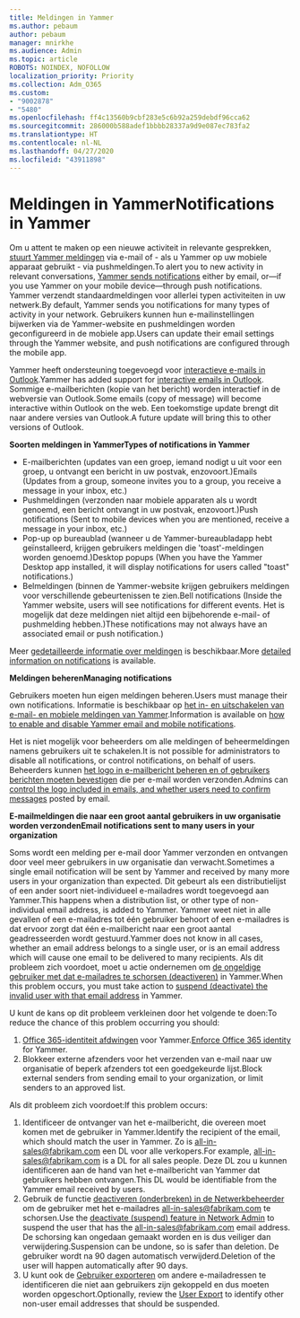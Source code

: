 ```yaml
---
title: Meldingen in Yammer
ms.author: pebaum
author: pebaum
manager: mnirkhe
ms.audience: Admin
ms.topic: article
ROBOTS: NOINDEX, NOFOLLOW
localization_priority: Priority
ms.collection: Adm_O365
ms.custom:
- "9002878"
- "5480"
ms.openlocfilehash: ff4c13560b9cbf283e5c6b92a259debdf96cca62
ms.sourcegitcommit: 286000b588adef1bbbb28337a9d9e087ec783fa2
ms.translationtype: HT
ms.contentlocale: nl-NL
ms.lasthandoff: 04/27/2020
ms.locfileid: "43911898"
---
```

# <a name="notifications-in-yammer"></a><span data-ttu-id="1f6ee-102">Meldingen in Yammer</span><span class="sxs-lookup"><span data-stu-id="1f6ee-102">Notifications in Yammer</span></span>

<span data-ttu-id="1f6ee-103">Om u attent te maken op een nieuwe activiteit in relevante gesprekken, [stuurt Yammer meldingen](https://support.microsoft.com/en-gb/office/enable-or-disable-yammer-email-and-phone-notifications-93e530e0-189f-4768-8f28-7683d48cc996) via e-mail of - als u Yammer op uw mobiele apparaat gebruikt - via pushmeldingen.</span><span class="sxs-lookup"><span data-stu-id="1f6ee-103">To alert you to new activity in relevant conversations, [Yammer sends notifications](https://support.microsoft.com/en-gb/office/enable-or-disable-yammer-email-and-phone-notifications-93e530e0-189f-4768-8f28-7683d48cc996) either by email, or—if you use Yammer on your mobile device—through push notifications.</span></span> <span data-ttu-id="1f6ee-104">Yammer verzendt standaardmeldingen voor allerlei typen activiteiten in uw netwerk.</span><span class="sxs-lookup"><span data-stu-id="1f6ee-104">By default, Yammer sends you notifications for many types of activity in your network.</span></span> <span data-ttu-id="1f6ee-105">Gebruikers kunnen hun e-mailinstellingen bijwerken via de Yammer-website en pushmeldingen worden geconfigureerd in de mobiele app.</span><span class="sxs-lookup"><span data-stu-id="1f6ee-105">Users can update their email settings through the Yammer website, and push notifications are configured through the mobile app.</span></span> 

<span data-ttu-id="1f6ee-106">Yammer heeft ondersteuning toegevoegd voor [interactieve e-mails in Outlook](https://techcommunity.microsoft.com/t5/outlook-blog/interactive-yammer-emails-in-outlook-on-the-web-are-here/ba-p/1209420).</span><span class="sxs-lookup"><span data-stu-id="1f6ee-106">Yammer has added support for [interactive emails in Outlook](https://techcommunity.microsoft.com/t5/outlook-blog/interactive-yammer-emails-in-outlook-on-the-web-are-here/ba-p/1209420).</span></span> <span data-ttu-id="1f6ee-107">Sommige e-mailberichten (kopie van het bericht) worden interactief in de webversie van Outlook.</span><span class="sxs-lookup"><span data-stu-id="1f6ee-107">Some emails (copy of message) will become interactive within Outlook on the web.</span></span> <span data-ttu-id="1f6ee-108">Een toekomstige update brengt dit naar andere versies van Outlook.</span><span class="sxs-lookup"><span data-stu-id="1f6ee-108">A future update will bring this to other versions of Outlook.</span></span>

<span data-ttu-id="1f6ee-109">**Soorten meldingen in Yammer**</span><span class="sxs-lookup"><span data-stu-id="1f6ee-109">**Types of notifications in Yammer**</span></span>

- <span data-ttu-id="1f6ee-110">E-mailberichten (updates van een groep, iemand nodigt u uit voor een groep, u ontvangt een bericht in uw postvak, enzovoort.)</span><span class="sxs-lookup"><span data-stu-id="1f6ee-110">Emails (Updates from a group, someone invites you to a group, you receive a message in your inbox, etc.)</span></span>
- <span data-ttu-id="1f6ee-111">Pushmeldingen (verzonden naar mobiele apparaten als u wordt genoemd, een bericht ontvangt in uw postvak, enzovoort.)</span><span class="sxs-lookup"><span data-stu-id="1f6ee-111">Push notifications (Sent to mobile devices when you are mentioned, receive a message in your inbox, etc.)</span></span>
- <span data-ttu-id="1f6ee-112">Pop-up op bureaublad (wanneer u de Yammer-bureaubladapp hebt geïnstalleerd, krijgen gebruikers meldingen die 'toast'-meldingen worden genoemd.)</span><span class="sxs-lookup"><span data-stu-id="1f6ee-112">Desktop popups (When you have the Yammer Desktop app installed, it will display notifications for users called "toast" notifications.)</span></span>
- <span data-ttu-id="1f6ee-113">Belmeldingen (binnen de Yammer-website krijgen gebruikers meldingen voor verschillende gebeurtenissen te zien.</span><span class="sxs-lookup"><span data-stu-id="1f6ee-113">Bell notifications (Inside the Yammer website, users will see notifications for different events.</span></span> <span data-ttu-id="1f6ee-114">Het is mogelijk dat deze meldingen niet altijd een bijbehorende e-mail- of pushmelding hebben.)</span><span class="sxs-lookup"><span data-stu-id="1f6ee-114">These notifications may not always have an associated email or push notification.)</span></span>

<span data-ttu-id="1f6ee-115">Meer [gedetailleerde informatie over meldingen](https://support.microsoft.com/en-gb/office/enable-or-disable-yammer-email-and-phone-notifications-93e530e0-189f-4768-8f28-7683d48cc996) is beschikbaar.</span><span class="sxs-lookup"><span data-stu-id="1f6ee-115">More [detailed information on notifications](https://support.microsoft.com/en-gb/office/enable-or-disable-yammer-email-and-phone-notifications-93e530e0-189f-4768-8f28-7683d48cc996) is available.</span></span>

<span data-ttu-id="1f6ee-116">**Meldingen beheren**</span><span class="sxs-lookup"><span data-stu-id="1f6ee-116">**Managing notifications**</span></span>

<span data-ttu-id="1f6ee-117">Gebruikers moeten hun eigen meldingen beheren.</span><span class="sxs-lookup"><span data-stu-id="1f6ee-117">Users must manage their own notifications.</span></span> <span data-ttu-id="1f6ee-118">Informatie is beschikbaar op [het in- en uitschakelen van e-mail- en mobiele meldingen van Yammer](https://support.microsoft.com/en-gb/office/enable-or-disable-yammer-email-and-phone-notifications-93e530e0-189f-4768-8f28-7683d48cc996).</span><span class="sxs-lookup"><span data-stu-id="1f6ee-118">Information is available on [how to enable and disable Yammer email and mobile notifications](https://support.microsoft.com/en-gb/office/enable-or-disable-yammer-email-and-phone-notifications-93e530e0-189f-4768-8f28-7683d48cc996).</span></span> 

<span data-ttu-id="1f6ee-119">Het is niet mogelijk voor beheerders om alle meldingen of beheermeldingen namens gebruikers uit te schakelen.</span><span class="sxs-lookup"><span data-stu-id="1f6ee-119">It is not possible for administrators to disable all notifications, or control notifications, on behalf of users.</span></span> <span data-ttu-id="1f6ee-120">Beheerders kunnen [het logo in e-mailbericht beheren en of gebruikers berichten moeten bevestigen](https://docs.microsoft.com/yammer/configure-your-yammer-network/configure-email-and-yammer) die per e-mail worden verzonden.</span><span class="sxs-lookup"><span data-stu-id="1f6ee-120">Admins can [control the logo included in emails, and whether users need to confirm messages](https://docs.microsoft.com/yammer/configure-your-yammer-network/configure-email-and-yammer) posted by email.</span></span>

<span data-ttu-id="1f6ee-121">**E-mailmeldingen die naar een groot aantal gebruikers in uw organisatie worden verzonden**</span><span class="sxs-lookup"><span data-stu-id="1f6ee-121">**Email notifications sent to many users in your organization**</span></span>

<span data-ttu-id="1f6ee-122">Soms wordt een melding per e-mail door Yammer verzonden en ontvangen door veel meer gebruikers in uw organisatie dan verwacht.</span><span class="sxs-lookup"><span data-stu-id="1f6ee-122">Sometimes a single email notification will be sent by Yammer and received by many more users in your organization than expected.</span></span> <span data-ttu-id="1f6ee-123">Dit gebeurt als een distributielijst of een ander soort niet-individueel e-mailadres wordt toegevoegd aan Yammer.</span><span class="sxs-lookup"><span data-stu-id="1f6ee-123">This happens when a distribution list, or other type of non-individual email address, is added to Yammer.</span></span> <span data-ttu-id="1f6ee-124">Yammer weet niet in alle gevallen of een e-mailadres tot één gebruiker behoort of een e-mailadres is dat ervoor zorgt dat één e-mailbericht naar een groot aantal geadresseerden wordt gestuurd.</span><span class="sxs-lookup"><span data-stu-id="1f6ee-124">Yammer does not know in all cases, whether an email address belongs to a single user, or is an email address which will cause one email to be delivered to many recipients.</span></span> <span data-ttu-id="1f6ee-125">Als dit probleem zich voordoet, moet u actie ondernemen om [de ongeldige gebruiker met dat e-mailadres te schorsen (deactiveren)](https://docs.microsoft.com/yammer/manage-yammer-users/add-block-or-remove-users#remove-users) in Yammer.</span><span class="sxs-lookup"><span data-stu-id="1f6ee-125">When this problem occurs, you must take action to [suspend (deactivate) the invalid user with that email address](https://docs.microsoft.com/yammer/manage-yammer-users/add-block-or-remove-users#remove-users) in Yammer.</span></span> 

<span data-ttu-id="1f6ee-126">U kunt de kans op dit probleem verkleinen door het volgende te doen:</span><span class="sxs-lookup"><span data-stu-id="1f6ee-126">To reduce the chance of this problem occurring you should:</span></span>

1. <span data-ttu-id="1f6ee-127">[Office 365-identiteit afdwingen](https://docs.microsoft.com/yammer/configure-your-yammer-network/enforce-office-365-identity) voor Yammer.</span><span class="sxs-lookup"><span data-stu-id="1f6ee-127">[Enforce Office 365 identity](https://docs.microsoft.com/yammer/configure-your-yammer-network/enforce-office-365-identity) for Yammer.</span></span>
2. <span data-ttu-id="1f6ee-128">Blokkeer externe afzenders voor het verzenden van e-mail naar uw organisatie of beperk afzenders tot een goedgekeurde lijst.</span><span class="sxs-lookup"><span data-stu-id="1f6ee-128">Block external senders from sending email to your organization, or limit senders to an approved list.</span></span>

<span data-ttu-id="1f6ee-129">Als dit probleem zich voordoet:</span><span class="sxs-lookup"><span data-stu-id="1f6ee-129">If this problem occurs:</span></span>

1. <span data-ttu-id="1f6ee-130">Identificeer de ontvanger van het e-mailbericht, die overeen moet komen met de gebruiker in Yammer.</span><span class="sxs-lookup"><span data-stu-id="1f6ee-130">Identify the recipient of the email, which should match the user in Yammer.</span></span> <span data-ttu-id="1f6ee-131">Zo is all-in-sales@fabrikam.com een DL voor alle verkopers.</span><span class="sxs-lookup"><span data-stu-id="1f6ee-131">For example, all-in-sales@fabrikam.com is a DL for all sales people.</span></span> <span data-ttu-id="1f6ee-132">Deze DL zou u kunnen identificeren aan de hand van het e-mailbericht van Yammer dat gebruikers hebben ontvangen.</span><span class="sxs-lookup"><span data-stu-id="1f6ee-132">This DL would be identifiable from the Yammer email received by users.</span></span>
2. <span data-ttu-id="1f6ee-133">Gebruik de functie [deactiveren (onderbreken) in de Netwerkbeheerder](https://docs.microsoft.com/yammer/manage-yammer-users/add-block-or-remove-users#remove-users) om de gebruiker met het e-mailadres all-in-sales@fabrikam.com te schorsen.</span><span class="sxs-lookup"><span data-stu-id="1f6ee-133">Use the [deactivate (suspend) feature in Network Admin](https://docs.microsoft.com/yammer/manage-yammer-users/add-block-or-remove-users#remove-users) to suspend the user that has the all-in-sales@fabrikam.com email address.</span></span> <span data-ttu-id="1f6ee-134">De schorsing kan ongedaan gemaakt worden en is dus veiliger dan verwijdering.</span><span class="sxs-lookup"><span data-stu-id="1f6ee-134">Suspension can be undone, so is safer than deletion.</span></span> <span data-ttu-id="1f6ee-135">De gebruiker wordt na 90 dagen automatisch verwijderd.</span><span class="sxs-lookup"><span data-stu-id="1f6ee-135">Deletion of the user will happen automatically after 90 days.</span></span>
3. <span data-ttu-id="1f6ee-136">U kunt ook de [Gebruiker exporteren](https://docs.microsoft.com/yammer/manage-security-and-compliance/export-yammer-enterprise-data#ExportUsers) om andere e-mailadressen te identificeren die niet aan gebruikers zijn gekoppeld en dus moeten worden opgeschort.</span><span class="sxs-lookup"><span data-stu-id="1f6ee-136">Optionally, review the [User Export](https://docs.microsoft.com/yammer/manage-security-and-compliance/export-yammer-enterprise-data#ExportUsers) to identify other non-user email addresses that should be suspended.</span></span>
